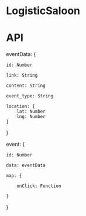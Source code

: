 # LogisticSaloon

# API

eventData: {

    id: Number
    
    link: String
    
    content: String
    
    event_type: String
    
    location: {
        lat: Number
        lng: Number
    }
}

event: {
    
    id: Number
    
    data: eventData
    
    map: {
    
        onClick: Function
    
    }

}